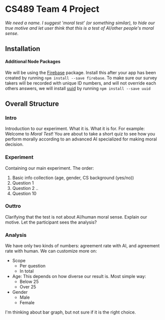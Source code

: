 # CS489 Team 4 Project
*We need a name. I suggest 'moral test' (or something similar), to hide our true motive and let user think that this is a test of AI/other people's moral sense.*

## Installation
#### Additional Node Packages
We will be using the [Firebase](https://www.npmjs.com/package/firebase) package. Install this after your app has been created by running `npm install --save firebase`.
To make sure our survey takers will be recorded with unique ID numbers, and will not override each others answers, we will install [uuid](https://www.npmjs.com/package/uuid) by running `npm install --save uuid`

## Overall Structure
### Intro
Introduction to our experiment. What it is. What it is for. For example:
Welcome to *Moral Test*!
You are about to take a short quiz to see how you perform morally according to an advanced AI specialized for making moral decision.
### Experiment
Containing our main experiment. The order:
1. Basic info collection (age, gender, CS background (yes/no))
2. Question 1
3. Question 2
..  
10. Question 10   
### Outtro
Clarifying that the test is not about AI/human moral sense.
Explain our motive. Let the participant sees the analysis?
### Analysis
We have only two kinds of numbers: agreement rate with AI, and agreement rate with human.
We can customize more on:
- Scope
	- Per question
	- In total
- Age: This depends on how diverse our result is. Most simple way:
	- Below 25
	- Over 25
- Gender
	- Male
	- Female

I'm thinking about bar graph, but not sure if it is the right choice.